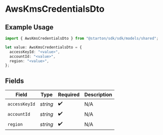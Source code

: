# AwsKmsCredentialsDto

## Example Usage

```typescript
import { AwsKmsCredentialsDto } from "@starton/sdk/sdk/models/shared";

let value: AwsKmsCredentialsDto = {
  accessKeyId: "<value>",
  accountId: "<value>",
  region: "<value>",
};
```

## Fields

| Field              | Type               | Required           | Description        |
| ------------------ | ------------------ | ------------------ | ------------------ |
| `accessKeyId`      | *string*           | :heavy_check_mark: | N/A                |
| `accountId`        | *string*           | :heavy_check_mark: | N/A                |
| `region`           | *string*           | :heavy_check_mark: | N/A                |